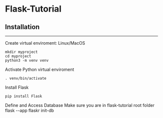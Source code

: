 # Flask-Tutorial

## Installation
___
Create virtual enviroment: Linux/MacOS

    mkdir myproject
    cd myproject
    python3 -m venv venv

Activate Python virtual enviroment

    . venv/bin/activate

Install Flask

    pip install Flask

Define and Access Database
Make sure you are in flask-tutorial root folder
flask --app flaskr init-db
